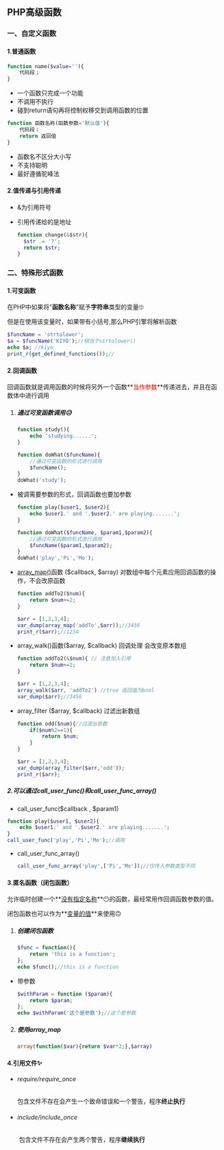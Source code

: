## PHP高级函数

### 一、自定义函数

#### 1.普通函数
```php
function name($value=''){
	代码段；
}
```

- 一个函数只完成一个功能
- 不调用不执行
- 碰到return语句再将控制权移交到调用函数的位置

```php
function 函数名称(函数参数='默认值'){
	代码段；
	return 返回值
}
```

- 函数名不区分大小写
- 不支持聪明
- 最好遵循驼峰法

#### 2.值传递与引用传递

- &为引用符号

- 引用传递给的是地址

  ```php
  function change(&$str){
  	$str .= '?';
  	return $str;
  }
  ```

### 二、特殊形式函数

#### 1.可变函数

在PHP中如果将"**函数名称**"赋予**字符串**类型的变量🙄

但是在使用该变量时，如果带有小括号,那么PHP引擎将解析函数

```php
$funcName = 'strtolower';
$a = $funcName('KIYO');//相当于strtolower()
echo $a; //kiyo
print_r(get_defined_functions());//
```



#### 2.回调函数

回调函数就是调用函数的时候将另外一个函数**<font color =red>当作参数</font>**传递进去，并且在函数体中进行调用

1. ##### 通过可变函数调用😥

   ```php
   function study(){
       echo 'studying......';
   }
   
   function doWhat($funcName){
       //通过可变函数的形式进行调用
       $funcName();
   }
   doWhat('study');
   ```

- 被调需要参数的形式，回调函数也要加参数

  ```php
  function play($user1, $user2){
      echo $user1.' and '.$user2.' are playing.......';
  }
  
  function doWhat($funcName, $param1,$param2){
      //通过可变函数的形式进行调用
      $funcName($param1,$param2);
  }
  doWhat('play','Pi','Mo');
  ```

- [array_map()](https://www.php.net/manual/zh/function.array-map.php)函数 ($callback,  $array) 对数组中每个元素应用回调函数的操作，不会改原函数

  ```php
  function addTo2($num){
      return $num+=2;
  }
  
  $arr = [1,2,3,4];
  var_dump(array_map('addTo',$arr));//3456
  print_r($arr);//1234
  ```

- array_walk()函数($array,  $callback) 回调处理 会改变原本数组

  ```php
  function addTo2(&$num){ // 注意加入引用
      return $num+=2;
  }
  
  $arr = [1,2,3,4];
  array_walk($arr, 'addTo2') //true 返回值为bool
  var_dump($arr);//3456
  ```

- array_filter ($array,  $callback) 过滤出新数组

  ```php
  function odd($num){//过滤出奇数
      if($num%2==1){
          return $num;
      }
  }
  
  $arr = [1,2,3,4];
  var_dump(array_filter($arr,'odd'));
  print_r($arr);
  ```

 ##### 2.可以通过call_user_func()和call_user_func_array()

-  call_user_func($callback , $param1)  

  ```php
  function play($user1, $user2){
      echo $user1.' and '.$user2.' are playing.......';
  }
  call_user_func('play','Pi','Mo');//调用
  ```

- call_user_func_array()

  ```php
  call_user_func_array('play',['Pi','Mo']);//仅传入参数类型不同
  ```

  

#### 3.匿名函数（闭包函数）

允许临时创建一个**<u>没有指定名称</u>**😶的函数，最经常用作回调函数参数的值。

闭包函数也可以作为**<u>变量的值</u>**来使用🙃

1. ##### 创建闭包函数

    ```php
    $func = function(){
        return 'this is a function';
    };
    echo $func();//this is a function
    ```

- 带参数

    ```php
    $withParam = function ($param){
        return $param;
    };
    echo $withParam('这个是参数');//这个是参数
    ```

2. ##### 使用array_map

    ```php
    array(function($var){return $var*2;},$array)
    ```

#### 4.引用文件✨

- ###### require/require_once 

  ​	包含文件不存在会产生一个致命错误和一个警告，程序**终止执行**



- ###### include/include_once 

  ​	包含文件不存在会产生两个警告，程序**继续执行**

